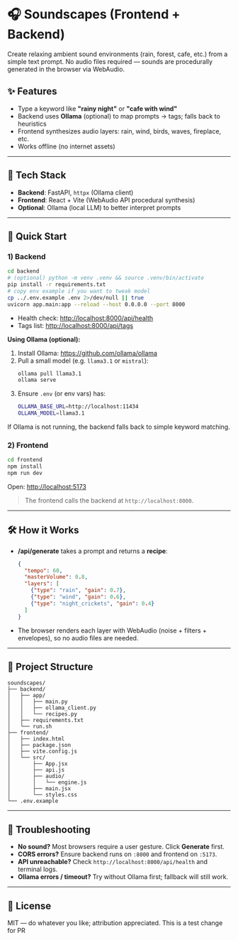 # 🎧 Soundscapes (Frontend + Backend)

Create relaxing ambient sound environments (rain, forest, cafe, etc.) from a simple text prompt.
No audio files required — sounds are procedurally generated in the browser via WebAudio.

## ✨ Features

- Type a keyword like **"rainy night"** or **"cafe with wind"**
- Backend uses **Ollama** (optional) to map prompts → tags; falls back to heuristics
- Frontend synthesizes audio layers: rain, wind, birds, waves, fireplace, etc.
- Works offline (no internet assets)

---

## 🧩 Tech Stack

- **Backend**: FastAPI, `httpx` (Ollama client)
- **Frontend**: React + Vite (WebAudio API procedural synthesis)
- **Optional**: Ollama (local LLM) to better interpret prompts

---

## 🚀 Quick Start

### 1) Backend

```bash
cd backend
# (optional) python -m venv .venv && source .venv/bin/activate
pip install -r requirements.txt
# copy env example if you want to tweak model
cp ../.env.example .env 2>/dev/null || true
uvicorn app.main:app --reload --host 0.0.0.0 --port 8000
```

- Health check: <http://localhost:8000/api/health>
- Tags list: <http://localhost:8000/api/tags>

**Using Ollama (optional):**

1. Install Ollama: <https://github.com/ollama/ollama>
2. Pull a small model (e.g. `llama3.1` or `mistral`):
   ```bash
   ollama pull llama3.1
   ollama serve
   ```
3. Ensure `.env` (or env vars) has:
   ```bash
   OLLAMA_BASE_URL=http://localhost:11434
   OLLAMA_MODEL=llama3.1
   ```

If Ollama is not running, the backend falls back to simple keyword matching.

### 2) Frontend

```bash
cd frontend
npm install
npm run dev
```

Open: <http://localhost:5173>

> The frontend calls the backend at `http://localhost:8000`.

---

## 🛠 How it Works

- **/api/generate** takes a prompt and returns a **recipe**:
  ```json
  {
    "tempo": 60,
    "masterVolume": 0.8,
    "layers": [
      {"type": "rain", "gain": 0.7},
      {"type": "wind", "gain": 0.6},
      {"type": "night_crickets", "gain": 0.4}
    ]
  }
  ```
- The browser renders each layer with WebAudio (noise + filters + envelopes), so no audio files are needed.

---

## 📂 Project Structure

```
soundscapes/
├── backend/
│   ├── app/
│   │   ├── main.py
│   │   ├── ollama_client.py
│   │   └── recipes.py
│   ├── requirements.txt
│   └── run.sh
├── frontend/
│   ├── index.html
│   ├── package.json
│   ├── vite.config.js
│   └── src/
│       ├── App.jsx
│       ├── api.js
│       ├── audio/
│       │   └── engine.js
│       ├── main.jsx
│       └── styles.css
└── .env.example
```

---

## 🔧 Troubleshooting

- **No sound?** Most browsers require a user gesture. Click **Generate** first.
- **CORS errors?** Ensure backend runs on `:8000` and frontend on `:5173`.
- **API unreachable?** Check `http://localhost:8000/api/health` and terminal logs.
- **Ollama errors / timeout?** Try without Ollama first; fallback will still work.

---

## 📜 License

MIT — do whatever you like; attribution appreciated.
This is a test change for PR
